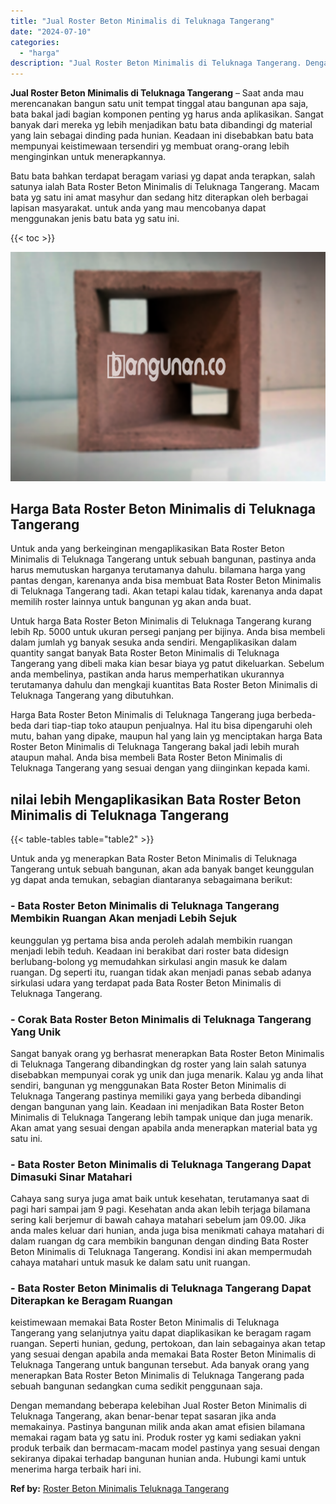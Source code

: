```yaml
---
title: "Jual Roster Beton Minimalis di Teluknaga Tangerang"
date: "2024-07-10"
categories: 
  - "harga"
description: "Jual Roster Beton Minimalis di Teluknaga Tangerang. Dengan memandang beberapa kelebihan Jual Roster Beton Minimalis di Teluknaga Tangerang, akan benar-benar..."
---
```


**Jual Roster Beton Minimalis di Teluknaga Tangerang** – Saat anda mau merencanakan bangun satu unit tempat tinggal atau bangunan apa saja, bata bakal jadi bagian komponen penting yg harus anda aplikasikan. Sangat banyak dari mereka yg lebih menjadikan batu bata dibandingi dg material yang lain sebagai dinding pada hunian. Keadaan ini disebabkan batu bata mempunyai keistimewaan tersendiri yg membuat orang-orang lebih menginginkan untuk menerapkannya.

Batu bata bahkan terdapat beragam variasi yg dapat anda terapkan, salah satunya ialah Bata Roster Beton Minimalis di Teluknaga Tangerang. Macam bata yg satu ini amat masyhur dan sedang hitz diterapkan oleh berbagai lapisan masyarakat. untuk anda yang mau mencobanya dapat menggunakan jenis batu bata yg satu ini.

{{< toc >}}

![Jual Roster Beton Minimalis di Teluknaga Tangerang](/images/bata-roster-minimalis-31.png)

## Harga Bata Roster Beton Minimalis di Teluknaga Tangerang

Untuk anda yang berkeinginan mengaplikasikan Bata Roster Beton Minimalis di Teluknaga Tangerang untuk sebuah bangunan, pastinya anda harus memutuskan harganya terutamanya dahulu. bilamana harga yang pantas dengan, karenanya anda bisa membuat Bata Roster Beton Minimalis di Teluknaga Tangerang tadi. Akan tetapi kalau tidak, karenanya anda dapat memilih roster lainnya untuk bangunan yg akan anda buat.

Untuk harga Bata Roster Beton Minimalis di Teluknaga Tangerang kurang lebih Rp. 5000 untuk ukuran persegi panjang per bijinya. Anda bisa membeli dalam jumlah yg banyak sesuka anda sendiri. Mengaplikasikan dalam quantity sangat banyak Bata Roster Beton Minimalis di Teluknaga Tangerang yang dibeli maka kian besar biaya yg patut dikeluarkan. Sebelum anda membelinya, pastikan anda harus memperhatikan ukurannya terutamanya dahulu dan mengkaji kuantitas Bata Roster Beton Minimalis di Teluknaga Tangerang yang dibutuhkan.

Harga Bata Roster Beton Minimalis di Teluknaga Tangerang juga berbeda-beda dari tiap-tiap toko ataupun penjualnya. Hal itu bisa dipengaruhi oleh mutu, bahan yang dipake, maupun hal yang lain yg menciptakan harga Bata Roster Beton Minimalis di Teluknaga Tangerang bakal jadi lebih murah ataupun mahal. Anda bisa membeli Bata Roster Beton Minimalis di Teluknaga Tangerang yang sesuai dengan yang diinginkan kepada kami.

## nilai lebih Mengaplikasikan Bata Roster Beton Minimalis di Teluknaga Tangerang

{{< table-tables table="table2" >}}

Untuk anda yg menerapkan Bata Roster Beton Minimalis di Teluknaga Tangerang untuk sebuah bangunan, akan ada banyak banget keunggulan yg dapat anda temukan, sebagian diantaranya sebagaimana berikut:

### \- Bata Roster Beton Minimalis di Teluknaga Tangerang Membikin Ruangan Akan menjadi Lebih Sejuk

keunggulan yg pertama bisa anda peroleh adalah membikin ruangan menjadi lebih teduh. Keadaan ini berakibat dari roster bata didesign berlubang-bolong yg memudahkan sirkulasi angin masuk ke dalam ruangan. Dg seperti itu, ruangan tidak akan menjadi panas sebab adanya sirkulasi udara yang terdapat pada Bata Roster Beton Minimalis di Teluknaga Tangerang.

### \- Corak Bata Roster Beton Minimalis di Teluknaga Tangerang Yang Unik

Sangat banyak orang yg berhasrat menerapkan Bata Roster Beton Minimalis di Teluknaga Tangerang dibandingkan dg roster yang lain salah satunya disebabkan mempunyai corak yg unik dan juga menarik. Kalau yg anda lihat sendiri, bangunan yg menggunakan Bata Roster Beton Minimalis di Teluknaga Tangerang pastinya memiliki gaya yang berbeda dibandingi dengan bangunan yang lain. Keadaan ini menjadikan Bata Roster Beton Minimalis di Teluknaga Tangerang lebih tampak unique dan juga menarik. Akan amat yang sesuai dengan apabila anda menerapkan material bata yg satu ini.

### \- Bata Roster Beton Minimalis di Teluknaga Tangerang Dapat Dimasuki Sinar Matahari

Cahaya sang surya juga amat baik untuk kesehatan, terutamanya saat di pagi hari sampai jam 9 pagi. Kesehatan anda akan lebih terjaga bilamana sering kali berjemur di bawah cahaya matahari sebelum jam 09.00. Jika anda males keluar dari hunian, anda juga bisa menikmati cahaya matahari di dalam ruangan dg cara membikin bangunan dengan dinding Bata Roster Beton Minimalis di Teluknaga Tangerang. Kondisi ini akan mempermudah cahaya matahari untuk masuk ke dalam satu unit ruangan.

### \- Bata Roster Beton Minimalis di Teluknaga Tangerang Dapat Diterapkan ke Beragam Ruangan

keistimewaan memakai Bata Roster Beton Minimalis di Teluknaga Tangerang yang selanjutnya yaitu dapat diaplikasikan ke beragam ragam ruangan. Seperti hunian, gedung, pertokoan, dan lain sebagainya akan tetap yang sesuai dengan apabila anda memakai Bata Roster Beton Minimalis di Teluknaga Tangerang untuk bangunan tersebut. Ada banyak orang yang menerapkan Bata Roster Beton Minimalis di Teluknaga Tangerang pada sebuah bangunan sedangkan cuma sedikit penggunaan saja.

Dengan memandang beberapa kelebihan Jual Roster Beton Minimalis di Teluknaga Tangerang, akan benar-benar tepat sasaran jika anda memakainya. Pastinya bangunan milik anda akan amat efisien bilamana memakai ragam bata yg satu ini. Produk roster yg kami sediakan yakni produk terbaik dan bermacam-macam model pastinya yang sesuai dengan sekiranya dipakai terhadap bangunan hunian anda. Hubungi kami untuk menerima harga terbaik hari ini.

**Ref by:** [Roster Beton Minimalis Teluknaga Tangerang](https://id.wikipedia.org/wiki/Roster)
